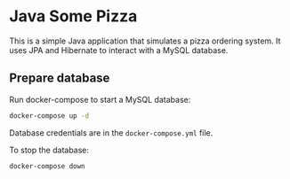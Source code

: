 # Java Some Pizza

This is a simple Java application that simulates a pizza ordering system. It uses JPA and Hibernate to interact with a MySQL database.

## Prepare database

Run docker-compose to start a MySQL database:

```bash
docker-compose up -d
```

Database credentials are in the `docker-compose.yml` file.

To stop the database:

```bash
docker-compose down
```
